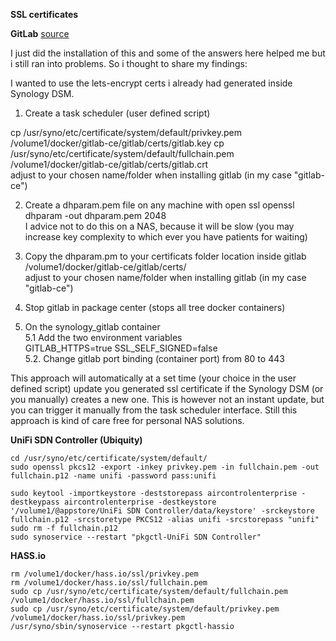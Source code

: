 
**SSL certificates**

**GitLab** [source](https://stackoverflow.com/questions/31791247/enable-ssl-on-gitlab-with-docker-on-synology-nas)

I just did the installation of this and some of the answers here helped me but i still ran into problems. So i thought to share my findings:

I wanted to use the lets-encrypt certs i already had generated inside Synology DSM.

1.  Create a task scheduler (user defined script)  

cp /usr/syno/etc/certificate/system/default/privkey.pem /volume1/docker/gitlab-ce/gitlab/certs/gitlab.key
cp /usr/syno/etc/certificate/system/default/fullchain.pem /volume1/docker/gitlab-ce/gitlab/certs/gitlab.crt  
adjust to your chosen name/folder when installing gitlab (in my case "gitlab-ce")
    
2.  Create a dhparam.pem file on any machine with open ssl
    openssl dhparam -out dhparam.pem 2048    
I advice not to do this on a NAS, because it will be slow (you may increase key complexity to which ever you have patients for waiting)
    
4.  Copy the dhparam.pm to your certificats folder location inside gitlab  
    /volume1/docker/gitlab-ce/gitlab/certs/  
    adjust to your chosen name/folder when installing gitlab (in my case "gitlab-ce")
    
5.  Stop gitlab in package center (stops all tree docker containers)
    
6.  On the synology_gitlab container  
    5.1 Add the two environment variables  
    GITLAB_HTTPS=true 
    SSL_SELF_SIGNED=false  
    5.2. Change gitlab port binding (container port) from 80 to 443    

This approach will automatically at a set time (your choice in the user defined script) update you generated ssl certificate if the Synology DSM (or you manually) creates a new one. This is however not an instant update, but you can trigger it manually from the task scheduler interface. Still this approach is kind of care free for personal NAS solutions.

**UniFi SDN Controller (Ubiquity)**

    cd /usr/syno/etc/certificate/system/default/
    sudo openssl pkcs12 -export -inkey privkey.pem -in fullchain.pem -out fullchain.p12 -name unifi -password pass:unifi
    
    sudo keytool -importkeystore -deststorepass aircontrolenterprise -destkeypass aircontrolenterprise -destkeystore '/volume1/@appstore/UniFi SDN Controller/data/keystore' -srckeystore fullchain.p12 -srcstoretype PKCS12 -alias unifi -srcstorepass "unifi"
    sudo rm -f fullchain.p12
    sudo synoservice --restart "pkgctl-UniFi SDN Controller"


**HASS.io**

    rm /volume1/docker/hass.io/ssl/privkey.pem
    rm /volume1/docker/hass.io/ssl/fullchain.pem 
    sudo cp /usr/syno/etc/certificate/system/default/fullchain.pem /volume1/docker/hass.io/ssl/fullchain.pem
    sudo cp /usr/syno/etc/certificate/system/default/privkey.pem /volume1/docker/hass.io/ssl/privkey.pem
    /usr/syno/sbin/synoservice --restart pkgctl-hassio


